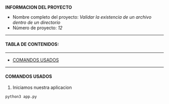 **INFORMACION DEL PROYECTO**

* Nombre completo del proyecto: *Validar la existencia de un archivo dentro de un directorio*
* Número de proyecto: *12*

---

#### TABLA DE CONTENIDOS:
---

- [COMANDOS USADOS](#COMANDOS-USADOS)

---

#### COMANDOS USADOS

1. Iniciamos nuestra aplicacion

```
python3 app.py
```
